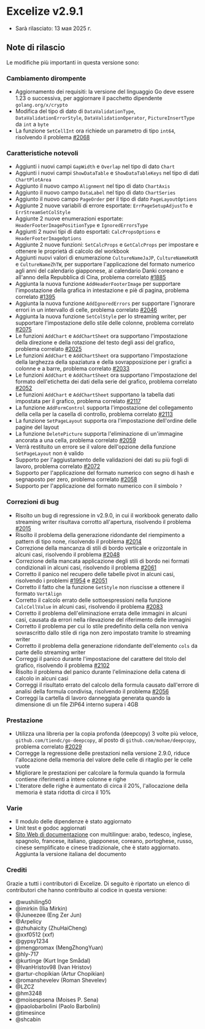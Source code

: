 # Excelize v2.9.1

* Sarà rilasciato: 13 мая 2025 г.

## Note di rilascio

Le modifiche più importanti in questa versione sono:

### Cambiamento dirompente

* Aggiornamento dei requisiti: la versione del linguaggio Go deve essere 1.23 o successiva, per aggiornare il pacchetto dipendente `golang.org/x/crypto`
* Modifica del tipo di dato di `DataValidationType`, `DataValidationErrorStyle`, `DataValidationOperator`, `PictureInsertType` da `int` a `byte`
* La funzione `SetCellInt` ora richiede un parametro di tipo `int64`, risolvendo il problema [#2068](https://github.com/xuri/excelize/issues/2068)

### Caratteristiche notevoli

* Aggiunti i nuovi campi `GapWidth` e `Overlap` nel tipo di dato `Chart`
* Aggiunti i nuovi campi `ShowDataTable` e `ShowDataTableKeys` nel tipo di dati `ChartPlotArea`
* Aggiunto il nuovo campo `Alignment` nel tipo di dato `ChartAxis`
* Aggiunto il nuovo campo `DataLabel` nel tipo di dato `ChartSeries`
* Aggiunto il nuovo campo `PageOrder` per il tipo di dato `PageLayoutOptions`
* Aggiunte 2 nuove variabili di errore esportate: `ErrPageSetupAdjustTo` e `ErrStreamSetColStyle`
* Aggiunte 2 nuove enumerazioni esportate: `HeaderFooterImagePositionType` e `IgnoredErrorsType`
* Aggiunti 2 nuovi tipi di dato esportati: `CalcPropsOptions` e `HeaderFooterImageOptions`
* Aggiunte 2 nuove funzioni: `SetCalcProps` e `GetCalcProps` per impostare e ottenere le proprietà di calcolo del workbook
* Aggiunti nuovi valori di enumerazione `CultureNameJaJP`, `CultureNameKoKR` e `CultureNameZhTW`, per supportare l'applicazione del formato numerico agli anni del calendario giapponese, al calendario Danki coreano e all'anno della Repubblica di Cina, problema correlato [#1885](https://github.com/xuri/excelize/issues/1885)
* Aggiunta la nuova funzione `AddHeaderFooterImage` per supportare l'impostazione della grafica in intestazione e piè di pagina, problema correlato [#1395](https://github.com/xuri/excelize/issues/1395)
* Aggiunta la nuova funzione `AddIgnoredErrors` per supportare l'ignorare errori in un intervallo di celle, problema correlato [#2046](https://github.com/xuri/excelize/issues/2046)
* Aggiunta la nuova funzione `SetColStyle` per lo streaming writer, per supportare l'impostazione dello stile delle colonne, problema correlato [#2075](https://github.com/xuri/excelize/issues/2075)
* Le funzioni `AddChart` e `AddChartSheet` ora supportano l'impostazione della direzione e della rotazione del testo degli assi del grafico, problema correlato [#2025](https://github.com/xuri/excelize/issues/2025)
* Le funzioni `AddChart` e `AddChartSheet` ora supportano l'impostazione della larghezza della spaziatura e della sovrapposizione per i grafici a colonne e a barre, problema correlato [#2033](https://github.com/xuri/excelize/issues/2033)
* Le funzioni `AddChart` e `AddChartSheet` ora supportano l'impostazione del formato dell'etichetta dei dati della serie del grafico, problema correlato [#2052](https://github.com/xuri/excelize/issues/2052)
* Le funzioni `AddChart` e `AddChartSheet` supportano la tabella dati impostata per il grafico, problema correlato [#2117](https://github.com/xuri/excelize/issues/2117)
* La funzione `AddFormControl` supporta l'impostazione del collegamento della cella per la casella di controllo, problema correlato [#2113](https://github.com/xuri/excelize/issues/2113)
* La funzione `SetPageLayout` supporta ora l'impostazione dell'ordine delle pagine del layout
* La funzione `DeletePicture` supporta l'eliminazione di un'immagine ancorata a una cella, problema correlato [#2059](https://github.com/xuri/excelize/issues/2059)
* Verrà restituito un errore se il valore dell'opzione della funzione `SetPageLayout` non è valido
* Supporto per l'aggiustamento delle validazioni dei dati su più fogli di lavoro, problema correlato [#2072](https://github.com/xuri/excelize/issues/2072)
* Supporto per l'applicazione del formato numerico con segno di hash e segnaposto per zero, problema correlato [#2058](https://github.com/xuri/excelize/issues/2058)
* Supporto per l'applicazione del formato numerico con il simbolo `?`

### Correzioni di bug

* Risolto un bug di regressione in v2.9.0, in cui il workbook generato dallo streaming writer risultava corrotto all'apertura, risolvendo il problema [#2015](https://github.com/xuri/excelize/issues/2015)
* Risolto il problema della generazione ridondante del riempimento a pattern di tipo none, risolvendo il problema [#2014](https://github.com/xuri/excelize/issues/2014)
* Correzione della mancanza di stili di bordo verticale e orizzontale in alcuni casi, risolvendo il problema [#2048](https://github.com/xuri/excelize/issues/2048)
* Correzione della mancata applicazione degli stili di bordo nei formati condizionali in alcuni casi, risolvendo il problema [#2061](https://github.com/xuri/excelize/issues/2061)
* Corretto il panico nel recupero delle tabelle pivot in alcuni casi, risolvendo i problemi [#1954](https://github.com/xuri/excelize/issues/1954) e [#2051](https://github.com/xuri/excelize/issues/2051)
* Corretto il fatto che la funzione `GetStyle` non riuscisse a ottenere il formato `VertAlign`
* Corretto il calcolo errato delle sottoespressioni nella funzione `CalcCellValue` in alcuni casi, risolvendo il problema [#2083](https://github.com/xuri/excelize/issues/2083)
* Corretto il problema dell'eliminazione errata delle immagini in alcuni casi, causata da errori nella rilevazione del riferimento delle immagini
* Corretto il problema per cui lo stile predefinito della cella non veniva sovrascritto dallo stile di riga non zero impostato tramite lo streaming writer
* Corretto il problema della generazione ridondante dell'elemento `cols` da parte dello streaming writer
* Correggi il panico durante l'impostazione del carattere del titolo del grafico, risolvendo il problema [#2102](https://github.com/xuri/excelize/issues/2102)
* Risolto il problema del panico durante l'eliminazione della catena di calcolo in alcuni casi
* Correggi il risultato errato del calcolo della formula causato dall'errore di analisi della formula condivisa, risolvendo il problema [#2056](https://github.com/xuri/excelize/issues/2056)
* Correggi la cartella di lavoro danneggiata generata quando la dimensione di un file ZIP64 interno supera i 4GB

### Prestazione

* Utilizza una libreria per la copia profonda (deepcopy) 3 volte più veloce, `github.com/tiendc/go-deepcopy`, al posto di `github.com/mohae/deepcopy`, problema correlato [#2029](https://github.com/xuri/excelize/issues/2029)
* Corregge la regressione delle prestazioni nella versione 2.9.0, riduce l'allocazione della memoria del valore delle celle di ritaglio per le celle vuote
* Migliorare le prestazioni per calcolare la formula quando la formula contiene riferimenti a intere colonne e righe
* L'iteratore delle righe è aumentato di circa il 20%, l'allocazione della memoria è stata ridotta di circa il 10%

### Varie

* Il modulo delle dipendenze è stato aggiornato
* Unit test e godoc aggiornati
* [Sito Web di documentazione](https://xuri.me/excelize) con multilingue: arabo, tedesco, inglese, spagnolo, francese, italiano, giapponese, coreano, portoghese, russo, cinese semplificato e cinese tradizionale, che è stato aggiornato. Aggiunta la versione italiana del documento

### Crediti

Grazie a tutti i contributori di Excelize. Di seguito è riportato un elenco di contributori che hanno contribuito al codice in questa versione:

* @wushiling50
* @imirkin (Ilia Mirkin)
* @Juneezee (Eng Zer Jun)
* @Arpelicy
* @zhuhaicity (ZhuHaiCheng)
* @xxf0512 (xxf)
* @gypsy1234
* @mengpromax (MengZhongYuan)
* @hly-717
* @kurtinge (Kurt Inge Smådal)
* @IvanHristov98 (Ivan Hristov)
* @artur-chopikian (Artur Chopikian)
* @romanshevelev (Roman Shevelev)
* @LZCZ
* @hm3248
* @moisespsena (Moises P. Sena)
* @paolobarbolini (Paolo Barbolini)
* @timesince
* @shcabin
